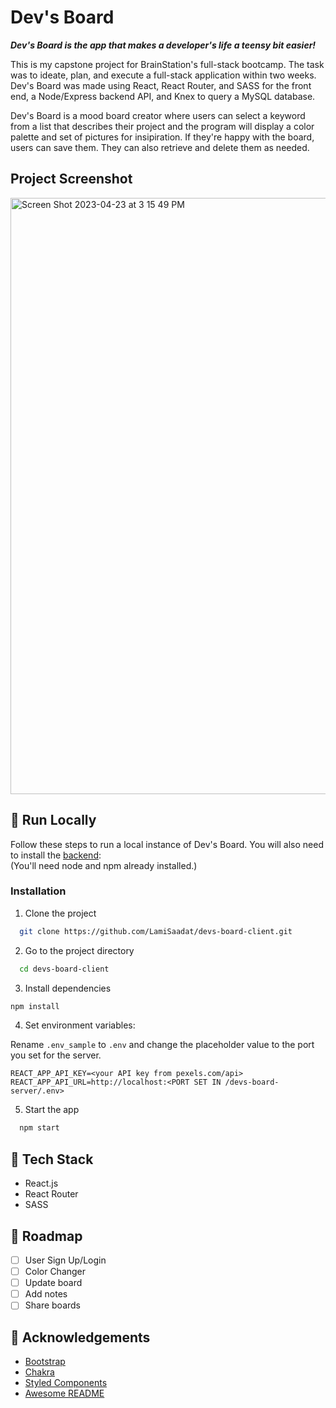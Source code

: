# Dev's Board
***Dev's Board is the app that makes a developer's life a teensy bit easier!***

This is my capstone project for BrainStation's full-stack bootcamp. The task was to ideate, plan, and execute a full-stack application within two weeks. Dev's Board was made using React, React Router, and SASS for the front end, a Node/Express backend API, and Knex to query a MySQL database. 

Dev's Board is a mood board creator where users can select a keyword from a list that describes their project and the program will display a color palette and set of pictures for insipiration. If they're happy with the board, users can save them. They can also retrieve and delete them as needed.

## Project Screenshot

<img width="954" alt="Screen Shot 2023-04-23 at 3 15 49 PM" src="https://user-images.githubusercontent.com/69886705/233860284-0db5276c-380f-4820-a603-514bfb4b1175.png">

## :running: Run Locally

Follow these steps to run a local instance of Dev's Board. You will also need to install the [backend](https://github.com/LamiSaadat/devs-board-server):  
(You'll need node and npm already installed.)

<!-- Run Locally -->
### Installation

1. Clone the project

```bash
  git clone https://github.com/LamiSaadat/devs-board-client.git
```

2. Go to the project directory

```bash
  cd devs-board-client
```

3. Install dependencies

```bash
npm install
```
4. Set environment variables:  
   
Rename `.env_sample` to `.env` and change the placeholder value to the port you set for the server.
```shell
REACT_APP_API_KEY=<your API key from pexels.com/api>
REACT_APP_API_URL=http://localhost:<PORT SET IN /devs-board-server/.env>
```

5. Start the app

```bash
  npm start
```

<!-- TechStack -->
## :space_invader: Tech Stack
- React.js
- React Router
- SASS

<!-- Roadmap -->
## :compass: Roadmap

* [ ] User Sign Up/Login
* [ ] Color Changer
* [ ] Update board
* [ ] Add notes
* [ ] Share boards

<!-- Acknowledgments -->
## :gem: Acknowledgements

 - [Bootstrap](https://getbootstrap.com/)
 - [Chakra](https://chakra-ui.com/)
 - [Styled Components](https://styled-components.com/)
 - [Awesome README](https://github.com/matiassingers/awesome-readme)
